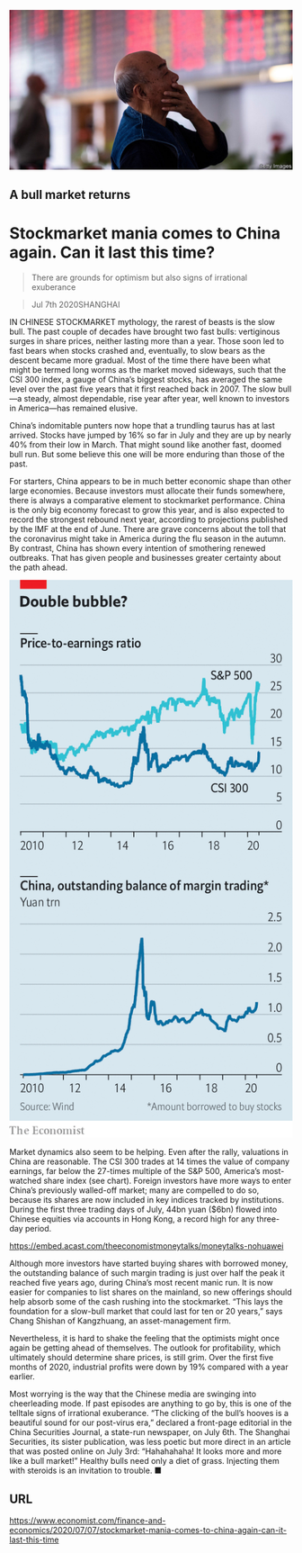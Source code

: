![](./images/20200711_FNP502_0.jpg)

## A bull market returns

# Stockmarket mania comes to China again. Can it last this time?

> There are grounds for optimism but also signs of irrational exuberance

> Jul 7th 2020SHANGHAI

IN CHINESE STOCKMARKET mythology, the rarest of beasts is the slow bull. The past couple of decades have brought two fast bulls: vertiginous surges in share prices, neither lasting more than a year. Those soon led to fast bears when stocks crashed and, eventually, to slow bears as the descent became more gradual. Most of the time there have been what might be termed long worms as the market moved sideways, such that the CSI 300 index, a gauge of China’s biggest stocks, has averaged the same level over the past five years that it first reached back in 2007. The slow bull—a steady, almost dependable, rise year after year, well known to investors in America—has remained elusive.

China’s indomitable punters now hope that a trundling taurus has at last arrived. Stocks have jumped by 16% so far in July and they are up by nearly 40% from their low in March. That might sound like another fast, doomed bull run. But some believe this one will be more enduring than those of the past.

For starters, China appears to be in much better economic shape than other large economies. Because investors must allocate their funds somewhere, there is always a comparative element to stockmarket performance. China is the only big economy forecast to grow this year, and is also expected to record the strongest rebound next year, according to projections published by the IMF at the end of June. There are grave concerns about the toll that the coronavirus might take in America during the flu season in the autumn. By contrast, China has shown every intention of smothering renewed outbreaks. That has given people and businesses greater certainty about the path ahead.



![](./images/20200711_FNC397.png)

Market dynamics also seem to be helping. Even after the rally, valuations in China are reasonable. The CSI 300 trades at 14 times the value of company earnings, far below the 27-times multiple of the S&P 500, America’s most-watched share index (see chart). Foreign investors have more ways to enter China’s previously walled-off market; many are compelled to do so, because its shares are now included in key indices tracked by institutions. During the first three trading days of July, 44bn yuan ($6bn) flowed into Chinese equities via accounts in Hong Kong, a record high for any three-day period.



https://embed.acast.com/theeconomistmoneytalks/moneytalks-nohuawei

Although more investors have started buying shares with borrowed money, the outstanding balance of such margin trading is just over half the peak it reached five years ago, during China’s most recent manic run. It is now easier for companies to list shares on the mainland, so new offerings should help absorb some of the cash rushing into the stockmarket. “This lays the foundation for a slow-bull market that could last for ten or 20 years,” says Chang Shishan of Kangzhuang, an asset-management firm.

Nevertheless, it is hard to shake the feeling that the optimists might once again be getting ahead of themselves. The outlook for profitability, which ultimately should determine share prices, is still grim. Over the first five months of 2020, industrial profits were down by 19% compared with a year earlier.

Most worrying is the way that the Chinese media are swinging into cheerleading mode. If past episodes are anything to go by, this is one of the telltale signs of irrational exuberance. “The clicking of the bull’s hooves is a beautiful sound for our post-virus era,” declared a front-page editorial in the China Securities Journal, a state-run newspaper, on July 6th. The Shanghai Securities, its sister publication, was less poetic but more direct in an article that was posted online on July 3rd: “Hahahahaha! It looks more and more like a bull market!” Healthy bulls need only a diet of grass. Injecting them with steroids is an invitation to trouble. ■

## URL

https://www.economist.com/finance-and-economics/2020/07/07/stockmarket-mania-comes-to-china-again-can-it-last-this-time
